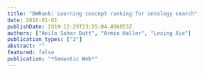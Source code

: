 ```yaml
---
title: "DWRank: Learning concept ranking for ontology search"
date: 2016-01-01
publishDate: 2019-12-29T23:55:04.496053Z
authors: ["Anila Sahar Butt", "Armin Haller", "Lexing Xie"]
publication_types: ["2"]
abstract: ""
featured: false
publication: "*Semantic Web*"
---
```


